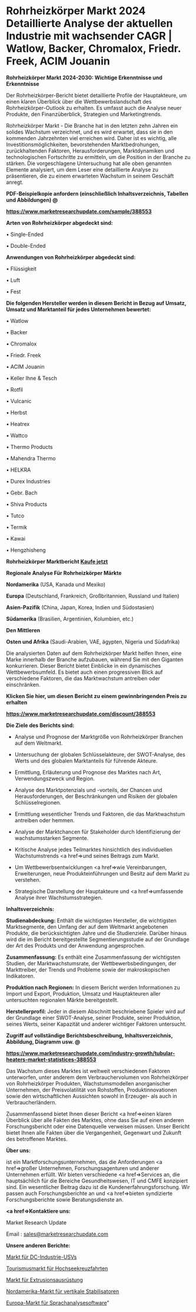 # Rohrheizkörper Markt 2024 Detaillierte Analyse der aktuellen Industrie mit wachsender CAGR | Watlow, Backer, Chromalox, Friedr. Freek, ACIM Jouanin

<strong>Rohrheizkörper Markt 2024-2030: Wichtige Erkenntnisse und Erkenntnisse</strong>

Der Rohrheizkörper-Bericht bietet detaillierte Profile der Hauptakteure, um einen klaren Überblick über die Wettbewerbslandschaft des Rohrheizkörper-Outlook zu erhalten. Es umfasst auch die Analyse neuer Produkte, den Finanzüberblick, Strategien und Marketingtrends.

Rohrheizkörper Markt - Die Branche hat in den letzten zehn Jahren ein solides Wachstum verzeichnet, und es wird erwartet, dass sie in den kommenden Jahrzehnten viel erreichen wird. Daher ist es wichtig, alle Investitionsmöglichkeiten, bevorstehenden Marktbedrohungen, zurückhaltenden Faktoren, Herausforderungen, Marktdynamiken und technologischen Fortschritte zu ermitteln, um die Position in der Branche zu stärken. Die vorgeschlagene Untersuchung hat alle oben genannten Elemente analysiert, um dem Leser eine detaillierte Analyse zu präsentieren, die zu einem erwarteten Wachstum in seinem Geschäft anregt.



<strong><b>PDF-Beispielkopie anfordern (einschließlich Inhaltsverzeichnis, Tabellen und Abbildungen) @ </b></strong>

<strong><a href=https://www.marketresearchupdate.com/sample/388553>

<strong>https://www.marketresearchupdate.com/sample/388553</u></a></strong></strong>



<strong>Arten von Rohrheizkörper abgedeckt sind:</strong>

• Single-Ended

• Double-Ended



<strong>Anwendungen von Rohrheizkörper abgedeckt sind:</strong>

• Flüssigkeit

• Luft

• Fest



<strong>Die folgenden Hersteller werden in diesem Bericht in Bezug auf Umsatz, Umsatz und Marktanteil für jedes Unternehmen bewertet:</strong>

• Watlow

• Backer

• Chromalox

• Friedr. Freek

• ACIM Jouanin

• Keller Ihne & Tesch

• Rotfil

• Vulcanic

• Herbst

• Heatrex

• Wattco

• Thermo Products

• Mahendra Thermo

• HELKRA

• Durex Industries

• Gebr. Bach

• Shiva Products

• Tutco

• Termik

• Kawai

• Hengzhisheng



<strong>Rohrheizkörper Marktbericht <a href=https://www.marketresearchupdate.com/buynow/388553>Kaufe jetzt</a></strong>



<strong>Regionale Analyse Für Rohrheizkörper Märkte</strong>



<strong>Nordamerika</strong> (USA, Kanada und Mexiko)



<strong>Europa</strong> (Deutschland, Frankreich, Großbritannien, Russland und Italien)



<strong>Asien-Pazifik</strong> (China, Japan, Korea, Indien und Südostasien)



<strong>Südamerika</strong> (Brasilien, Argentinien, Kolumbien, etc.)



<strong>Den Mittleren</strong> 

<strong>Osten und Afrika</strong> (Saudi-Arabien, VAE, ägypten, Nigeria und Südafrika)

Die analysierten Daten auf dem Rohrheizkörper Markt helfen Ihnen, eine Marke innerhalb der Branche aufzubauen, während Sie mit den Giganten konkurrieren. Dieser Bericht bietet Einblicke in ein dynamisches Wettbewerbsumfeld. Es bietet auch einen progressiven Blick auf verschiedene Faktoren, die das Marktwachstum antreiben oder einschränken.



<strong>Klicken Sie hier, um diesen Bericht zu einem gewinnbringenden Preis zu erhalten
</strong>

<strong><a href=https://www.marketresearchupdate.com/discount/388553>https://www.marketresearchupdate.com/discount/388553</b></u></strong></a>



<strong>Die Ziele des Berichts sind:</strong>

- Analyse und Prognose der Marktgröße von Rohrheizkörper Branchen auf dem Weltmarkt.

- Untersuchung der globalen Schlüsselakteure, der SWOT-Analyse, des Werts und des globalen Marktanteils für führende Akteure.

- Ermittlung, Erläuterung und Prognose des Marktes nach Art, Verwendungszweck und Region.

- Analyse des Marktpotenzials und -vorteils, der Chancen und Herausforderungen, der Beschränkungen und Risiken der globalen Schlüsselregionen.

- Ermittlung wesentlicher Trends und Faktoren, die das Marktwachstum antreiben oder hemmen.

- Analyse der Marktchancen für Stakeholder durch Identifizierung der wachstumsstarken Segmente.

- Kritische Analyse jedes Teilmarktes hinsichtlich des individuellen Wachstumstrends <a href=>und</a> seines Beitrags zum Markt.

- Um Wettbewerbsentwicklungen <a href=>wie</a> Vereinbarungen, Erweiterungen, neue Produkteinführungen und Besitz auf dem Markt zu verstehen.

- Strategische Darstellung der Hauptakteure und <a href=>umfas</a>sende Analyse ihrer Wachstumsstrategien.



<strong>Inhaltsverzeichnis:</strong>



<strong>Studienabdeckung:</strong> Enthält die wichtigsten Hersteller, die wichtigsten Marktsegmente, den Umfang der auf dem Weltmarkt angebotenen Produkte, die berücksichtigten Jahre und die Studienziele. Darüber hinaus wird die im Bericht bereitgestellte Segmentierungsstudie auf der Grundlage der Art des Produkts und der Anwendung angesprochen.



<strong>Zusammenfassung:</strong> Es enthält eine Zusammenfassung der wichtigsten Studien, der Marktwachstumsrate, der Wettbewerbsbedingungen, der Markttreiber, der Trends und Probleme sowie der makroskopischen Indikatoren.



<strong>Produktion nach Regionen:</strong> In diesem Bericht werden Informationen zu Import und Export, Produktion, Umsatz und Hauptakteuren aller untersuchten regionalen Märkte bereitgestellt.



<strong>Herstellerprofil:</strong> Jeder in diesem Abschnitt beschriebene Spieler wird auf der Grundlage einer SWOT-Analyse, seiner Produkte, seiner Produktion, seines Werts, seiner Kapazität und anderer wichtiger Faktoren untersucht.



<strong><b>Zugriff auf vollständige Berichtsbeschreibung, Inhaltsverzeichnis, Abbildung, Diagramm usw. @ </b></strong>

<strong><a href=https://www.marketresearchupdate.com/industry-growth/tubular-heaters-market-statistices-388553>https://www.marketresearchupdate.com/industry-growth/tubular-heaters-market-statistices-388553</a></strong>

Das Wachstum dieses Marktes ist weltweit verschiedenen Faktoren unterworfen, unter anderem dem Verbrauchervolumen von Rohrheizkörper von Rohrheizkörper Produkten, Wachstumsmodellen anorganischer Unternehmen, der Preisvolatilität von Rohstoffen, Produktinnovationen sowie den wirtschaftlichen Aussichten sowohl in Erzeuger- als auch in Verbraucherländern.

Zusammenfassend bietet Ihnen dieser Bericht <a href=>einen</a> klaren Überblick über alle Fakten des Marktes, ohne dass Sie auf einen anderen Forschungsbericht oder eine Datenquelle verweisen müssen. Unser Bericht bietet Ihnen alle Fakten über die Vergangenheit, Gegenwart und Zukunft des betroffenen Marktes.



<strong>Über uns:</strong>

 ist ein Marktforschungsunternehmen, das die Anforderungen <a href=>großer</a> Unternehmen, Forschungsagenturen und anderer Unternehmen erfüllt. Wir bieten verschiedene <a href=>Services</a> an, die hauptsächlich für die Bereiche Gesundheitswesen, IT und CMFE konzipiert sind. Ein wesentlicher Beitrag dazu ist die Kundenerfahrungsforschung. Wir passen auch Forschungsberichte an und <a href=>bieten</a> syndizierte Forschungsberichte sowie Beratungsdienste an.



<strong><a href=>Kontaktiere uns:</a></strong>

Market Research Update

Email : sales@marketresearchupdate.com



<strong>Unsere anderen Berichte:</strong>

<a href=https://www.linkedin.com/pulse/dc-industrial-ups-market-research-uncovered>Markt für DC-Industrie-USVs</a>

<a href=https://www.linkedin.com/pulse/ocean-cruise-tourism-market-size-trends-consumption>Tourismusmarkt für Hochseekreuzfahrten</a>

<a href=https://www.linkedin.com/pulse/extrusion-equipment-market-2023-remarking-enormous>Markt für Extrusionsausrüstung</a>

<a href=https://www.linkedin.com/pulse/north-america-vertical-stabilizers-market-2030>Nordamerika-Markt für vertikale Stabilisatoren</a>

<a href=https://www.linkedin.com/pulse/europe-speech-analytics-software-market-yhbjc/>Europa-Markt für Sprachanalysesoftware</a>"
